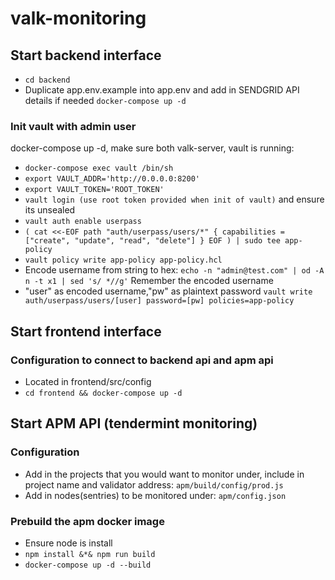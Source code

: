 # valk-monitoring

## Start backend interface
- `cd backend`
- Duplicate app.env.example into app.env and add in SENDGRID API details if needed
`docker-compose up -d`
### Init vault with admin user
docker-compose up -d, make sure both valk-server, vault is running:
- `docker-compose exec vault /bin/sh`
- `export VAULT_ADDR='http://0.0.0.0:8200'`
- `export VAULT_TOKEN='ROOT_TOKEN'`
- `vault login (use root token provided when init of vault)` and ensure its unsealed 
- `vault auth enable userpass`
- `(
cat <<-EOF
path "auth/userpass/users/*" {
  capabilities = ["create", "update", "read", "delete"]
}
EOF
) | sudo tee app-policy`
- `vault policy write app-policy app-policy.hcl`
- Encode username from string to hex: `echo -n "admin@test.com" | od -A n -t x1 | sed 's/ *//g'` Remember the encoded username
- "user" as encoded username,"pw" as plaintext password `vault write auth/userpass/users/[user] password=[pw] policies=app-policy`

## Start frontend interface
### Configuration to connect to backend api and apm api
- Located in frontend/src/config
- `cd frontend && docker-compose up -d`

## Start APM API (tendermint monitoring)

### Configuration
- Add in the projects that you would want to monitor under, include in project name and validator address: `apm/build/config/prod.js`
- Add in nodes(sentries) to be monitored under: `apm/config.json`

### Prebuild the apm docker image
- Ensure node is install
- `npm install &*& npm run build`
- `docker-compose up -d --build`